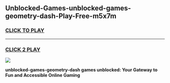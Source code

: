 
## Unblocked-Games-unblocked-games-geometry-dash-Play-Free-m5x7m
<h3>
<a href="https://premium76.site?title=unblocked-games-geometry-dash&ref=20M">CLICK TO PLAY</a></h3>
<hr>

<h3>
<a href="https://premium76.site?title=unblocked-games-geometry-dash&ref=20M">CLICK 2 PLAY</a>
  
</h3>

<a href="https://premium76.site?title=unblocked-games-geometry-dash&ref=19M"><img src="https://clearcache.store/games.png"></a>


**unblocked-games-geometry-dash games unblocked: Your Gateway to Fun and Accessible Online Gaming**
